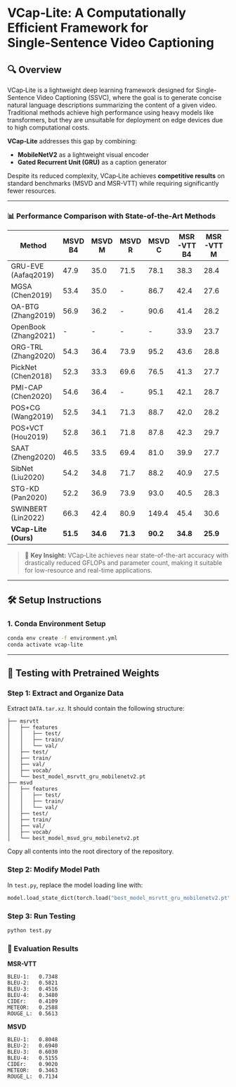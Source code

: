 
# VCap‑Lite: A Computationally Efficient Framework for Single‑Sentence Video Captioning

## 🔍 Overview

VCap‑Lite is a lightweight deep learning framework designed for Single-Sentence Video Captioning (SSVC), where the goal is to generate concise natural language descriptions summarizing the content of a given video. Traditional methods achieve high performance using heavy models like transformers, but they are unsuitable for deployment on edge devices due to high computational costs. 

**VCap‑Lite** addresses this gap by combining:
- **MobileNetV2** as a lightweight visual encoder
- **Gated Recurrent Unit (GRU)** as a caption generator

Despite its reduced complexity, VCap‑Lite achieves **competitive results** on standard benchmarks (MSVD and MSR-VTT) while requiring significantly fewer resources.

---

### 📊 Performance Comparison with State-of-the-Art Methods

| **Method**           | **MSVD B4** | **MSVD M**    | **MSVD R**    | **MSVD C**    | **MSR-VTT B4** | **MSR-VTT M**    | **MSR-VTT R**    | **MSR-VTT C**    | **GFLOPs** | **Params (M)** |
| -------------------- | ----------- | -------- | -------- | -------- | -------------- | -------- | -------- | -------- | ---------- | -------------- |
| GRU-EVE (Aafaq2019)  | 47.9        | 35.0     | 71.5     | 78.1     | 38.3           | 28.4     | 60.7     | 48.1     | 844.2      | 208.29         |
| MGSA (Chen2019)      | 53.4        | 35.0     | -        | 86.7     | 42.4           | 27.6     | -        | 47.5     | 694.4      | 146.29         |
| OA-BTG (Zhang2019)   | 56.9        | 36.2     | -        | 90.6     | 41.4           | 28.2     | -        | 46.9     | 750.2      | 118.6          |
| OpenBook (Zhang2021) | -           | -        | -        | -        | 33.9           | 23.7     | 50.2     | 52.9     | 694.4      | 146.29         |
| ORG-TRL (Zhang2020)  | 54.3        | 36.4     | 73.9     | 95.2     | 43.6           | 28.8     | 62.1     | 50.9     | 994.4      | 190.33         |
| PickNet (Chen2018)   | 52.3        | 33.3     | 69.6     | 76.5     | 41.3           | 27.7     | 59.8     | 44.1     | 92.6       | 72.2           |
| PMI-CAP (Chen2020)   | 54.6        | 36.4     | -        | 95.1     | 42.1           | 28.7     | -        | 49.4     | 694.4      | 146.29         |
| POS+CG (Wang2019)    | 52.5        | 34.1     | 71.3     | 88.7     | 42.0           | 28.2     | 61.6     | 48.7     | 450.4      | 69.97          |
| POS+VCT (Hou2019)    | 52.8        | 36.1     | 71.8     | 87.8     | 42.3           | 29.7     | 62.8     | 49.1     | 694.4      | 146.29         |
| SAAT (Zheng2020)     | 46.5        | 33.5     | 69.4     | 81.0     | 39.9           | 27.7     | 61.2     | 51.0     | 694.4      | 146.29         |
| SibNet (Liu2020)     | 54.2        | 34.8     | 71.7     | 88.2     | 40.9           | 27.5     | 60.2     | 47.5     | 45.4       | 18.98          |
| STG-KD (Pan2020)     | 52.2        | 36.9     | 73.9     | 93.0     | 40.5           | 28.3     | 60.9     | 47.1     | 870.4      | 112.66         |
| SWINBERT (Lin2022)   | 66.3        | 42.4     | 80.9     | 149.4    | 45.4           | 30.6     | 64.1     | 55.9     | 207.0      | 138.0          |
| **VCap-Lite (Ours)** | **51.5**    | **34.6** | **71.3** | **90.2** | **34.8**       | **25.9** | **56.1** | **41.1** | **9.2**    | **14.5**       |


> 📌 **Key Insight:** VCap‑Lite achieves near state-of-the-art accuracy with drastically reduced GFLOPs and parameter count, making it suitable for low-resource and real-time applications.

---

## 🛠️ Setup Instructions

### 1. Conda Environment Setup

```bash
conda env create -f environment.yml
conda activate vcap-lite
````

---

## 🚀 Testing with Pretrained Weights

### Step 1: Extract and Organize Data

Extract `DATA.tar.xz`. It should contain the following structure:

```
├── msrvtt
│   ├── features
│   │   ├── test/
│   │   ├── train/
│   │   └── val/
│   ├── test/
│   ├── train/
│   ├── val/
│   ├── vocab/
│   └── best_model_msrvtt_gru_mobilenetv2.pt
├── msvd
│   ├── features
│   │   ├── test/
│   │   ├── train/
│   │   └── val/
│   ├── test/
│   ├── train/
│   ├── val/
│   ├── vocab/
│   └── best_model_msvd_gru_mobilenetv2.pt
```

Copy all contents into the root directory of the repository.

### Step 2: Modify Model Path

In `test.py`, replace the model loading line with:

```python
model.load_state_dict(torch.load("best_model_msrvtt_gru_mobilenetv2.pt", map_location=device))
```

### Step 3: Run Testing

```bash
python test.py
```

### 🔎 Evaluation Results

**MSR-VTT**

```
BLEU-1:   0.7348
BLEU-2:   0.5821
BLEU-3:   0.4516
BLEU-4:   0.3480
CIDEr:    0.4109
METEOR:   0.2588
ROUGE_L:  0.5613
```

**MSVD**

```
BLEU-1:   0.8048
BLEU-2:   0.6940
BLEU-3:   0.6030
BLEU-4:   0.5155
CIDEr:    0.9020
METEOR:   0.3463
ROUGE_L:  0.7134
```




